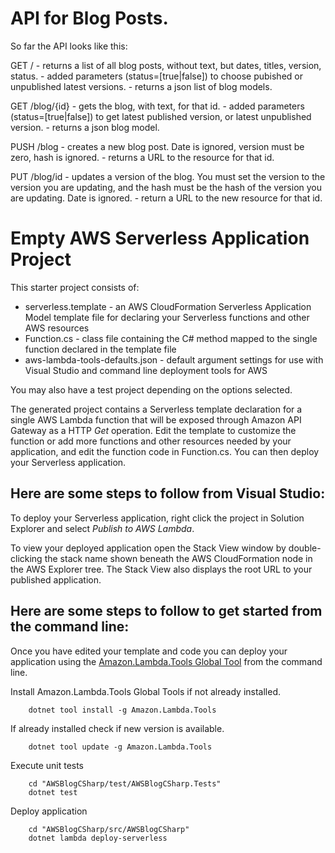 # API for Blog Posts.

So far the API looks like this:

GET <root>/ 
        - returns a list of all blog posts, without text, but dates, titles, version, status.
        - added parameters (status=[true|false]) to choose pubished or unpublished latest versions.
        - returns a json list of blog models.

GET <root>/blog/{id}
        - gets the blog, with text, for that id.
        - added parameters (status=[true|false]) to get latest published version, or latest unpublished version.
        - returns a json blog model.

PUSH <root>/blog
        - creates a new blog post.  Date is ignored, version must be zero, hash is ignored.
        - returns a URL to the resource for that id.

PUT <root>/blog/id
        - updates a version of the blog.  You must set the version to the version you are updating, and the
          hash must be the hash of the version you are updating.  Date is ignored.
        - return a URL to the new resource for that id.

# Empty AWS Serverless Application Project

This starter project consists of:
* serverless.template - an AWS CloudFormation Serverless Application Model template file for declaring your Serverless functions and other AWS resources
* Function.cs - class file containing the C# method mapped to the single function declared in the template file
* aws-lambda-tools-defaults.json - default argument settings for use with Visual Studio and command line deployment tools for AWS

You may also have a test project depending on the options selected.

The generated project contains a Serverless template declaration for a single AWS Lambda function that will be exposed through Amazon API Gateway as a HTTP *Get* operation. Edit the template to customize the function or add more functions and other resources needed by your application, and edit the function code in Function.cs. You can then deploy your Serverless application.

## Here are some steps to follow from Visual Studio:

To deploy your Serverless application, right click the project in Solution Explorer and select *Publish to AWS Lambda*.

To view your deployed application open the Stack View window by double-clicking the stack name shown beneath the AWS CloudFormation node in the AWS Explorer tree. The Stack View also displays the root URL to your published application.

## Here are some steps to follow to get started from the command line:

Once you have edited your template and code you can deploy your application using the [Amazon.Lambda.Tools Global Tool](https://github.com/aws/aws-extensions-for-dotnet-cli#aws-lambda-amazonlambdatools) from the command line.

Install Amazon.Lambda.Tools Global Tools if not already installed.
```
    dotnet tool install -g Amazon.Lambda.Tools
```

If already installed check if new version is available.
```
    dotnet tool update -g Amazon.Lambda.Tools
```

Execute unit tests
```
    cd "AWSBlogCSharp/test/AWSBlogCSharp.Tests"
    dotnet test
```

Deploy application
```
    cd "AWSBlogCSharp/src/AWSBlogCSharp"
    dotnet lambda deploy-serverless
```

